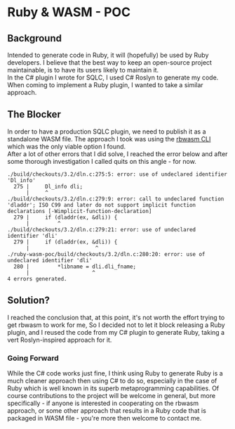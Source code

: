 # Ruby & WASM - POC

## Background
Intended to generate code in Ruby, it will (hopefully) be used by Ruby developers.
I believe that the best way to keep an open-source project maintainable, is to have its users likely to maintain it.<br>
In the C# plugin I wrote for SQLC, I used C# Roslyn to generate my code.
When coming to implement a Ruby plugin, I wanted to take a similar approach.

## The Blocker
In order to have a production SQLC plugin, we need to publish it as a standalone WASM file.
The approach I took was using the [rbwasm CLI](https://github.com/ruby/ruby.wasm) which was the only viable option I
found. <br>
After a lot of other errors that I did solve, I reached the error below and after some thorough investigation
I called quits on this angle - for now.

```text
./build/checkouts/3.2/dln.c:275:5: error: use of undeclared identifier 'Dl_info'
  275 |     Dl_info dli;
      |     ^
./build/checkouts/3.2/dln.c:279:9: error: call to undeclared function 'dladdr'; ISO C99 and later do not support implicit function declarations [-Wimplicit-function-declaration]
  279 |     if (dladdr(ex, &dli)) {
      |         ^
./build/checkouts/3.2/dln.c:279:21: error: use of undeclared identifier 'dli'
  279 |     if (dladdr(ex, &dli)) {
      |                     ^
./ruby-wasm-poc/build/checkouts/3.2/dln.c:280:20: error: use of undeclared identifier 'dli'
  280 |         *libname = dli.dli_fname;
      |                    ^
4 errors generated.
```

## Solution?
I reached the conclusion that, at this point, it's not worth the effort trying to get rbwasm to work for me,
So I decided not to let it block releasing a Ruby plugin, and I reused the code from my C# plugin to generate Ruby,
taking a vert Roslyn-inspired approach for it.

### Going Forward
While the C# code works just fine, I think using Ruby to generate Ruby is a much cleaner approach then using C# to do
so, especially in the case of Ruby which is well known in its superb metaprogramming capabilities.
Of course contributions to the project will be welcome in general, but more specifically - if anyone is interested in 
cooperating on the rbwasm approach, or some other approach that results in a Ruby code that is packaged in WASM file -
you're more then welcome to contact me.
